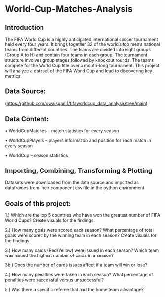 # World-Cup-Matches-Analysis

## Introduction
The FIFA World Cup is a highly anticipated international soccer tournament held every four years. It brings together 32 of the world’s top men’s national teams from different countries. The teams are divided into eight groups (Group A to H) and contain four teams in each group. The tournament structure involves group stages followed by knockout rounds. The teams compete for the World Cup title over a month-long tournament. This project will analyze a dataset of the FIFA World Cup and lead to discovering key metrics.

## Data Source:
(https://github.com/owaisgani1/fifaworldcup_data_analysis/tree/main)

## Data Content:
•	WorldCupMatches – match statistics for every season 

•	WorldCupPlayers – players information and position for each match in every season 

•	WorldCup – season statistics 

## Importing, Combining, Transforming & Plotting
Datasets were downloaded from the data source and imported as dataframes from their component csv file in the python environment. 

## Goals of this project:
1.) Which are the top 5 countries who have won the greatest number of FIFA World Cups? Create visuals for the findings.

2.) How many goals were scored each season? What percentage of total goals were scored by the winning team in each season? Create visuals for the findings.

3.) How many cards (Red/Yellow) were issued in each season? Which team was issued the highest number of cards in a season?

3b.) Does the number of cards issues affect if a team will win or lose?

4.) How many penalties were taken in each season? What percentage of penalties were successful versus unsuccessful?

5.)	Was there a specific referee that had the home team advantage?
